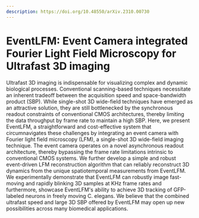 ```yaml
---
description: https://doi.org/10.48550/arXiv.2310.00730
---
```


# EventLFM: Event Camera integrated Fourier Light Field Microscopy for Ultrafast 3D imaging

Ultrafast 3D imaging is indispensable for visualizing complex and dynamic biological processes. Conventional scanning-based techniques necessitate an inherent tradeoff between the acquisition speed and space-bandwidth product (SBP). While single-shot 3D wide-field techniques have emerged as an attractive solution, they are still bottlenecked by the synchronous readout constraints of conventional CMOS architectures, thereby limiting the data throughput by frame rate to maintain a high SBP. Here, we present EventLFM, a straightforward and cost-effective system that circumnavigates these challenges by integrating an event camera with Fourier light field microscopy (LFM), a single-shot 3D wide-field imaging technique. The event camera operates on a novel asynchronous readout architecture, thereby bypassing the frame rate limitations intrinsic to conventional CMOS systems. We further develop a simple and robust event-driven LFM reconstruction algorithm that can reliably reconstruct 3D dynamics from the unique spatiotemporal measurements from EventLFM. We experimentally demonstrate that EventLFM can robustly image fast-moving and rapidly blinking 3D samples at KHz frame rates and furthermore, showcase EventLFM's ability to achieve 3D tracking of GFP-labeled neurons in freely moving C. elegans. We believe that the combined ultrafast speed and large 3D SBP offered by EventLFM may open up new possibilities across many biomedical applications.
